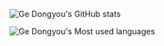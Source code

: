 ![Ge Dongyou's GitHub stats](https://github-readme-stats.vercel.app/api?username=gedongyou&show_icons=true&theme=tokyonight)


![Ge Dongyou's Most used languages](https://github-readme-stats.vercel.app/api/top-langs?username=gedongyou&show_icons=true&count_private=true&theme=gotham)

